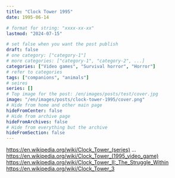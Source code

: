 ```yaml
---
title: "Clock Tower 1995"
date: 1995-06-14

# format for string: "xxxx-xx-xx"
lastmod: "2024-07-15"

# set false when you want the post publish
draft: false
# one category: ["category-1"]
# more categories: ["category-1", "category-2", ...]
categories: ["Video games", "Survival horror", "Horror"]
# refer to categories
tags: ["companions", "animals"]
# seires
series: []
# Top image for the post: /en/images/posts/test/cover.jpg
image: "/en/images/posts/clock-tower-1995/cover.png"
# Hide from home and other main page
hideFromCenter: false
# Hide from archive page
hideFromArchives: false
# Hide from everything but the archive
hideFromSection: false
---
```

https://en.wikipedia.org/wiki/Clock_Tower_(series)
...
https://en.wikipedia.org/wiki/Clock_Tower_(1995_video_game)
https://en.wikipedia.org/wiki/Clock_Tower_II:_The_Struggle_Within
https://en.wikipedia.org/wiki/Clock_Tower_3
<!--more-->